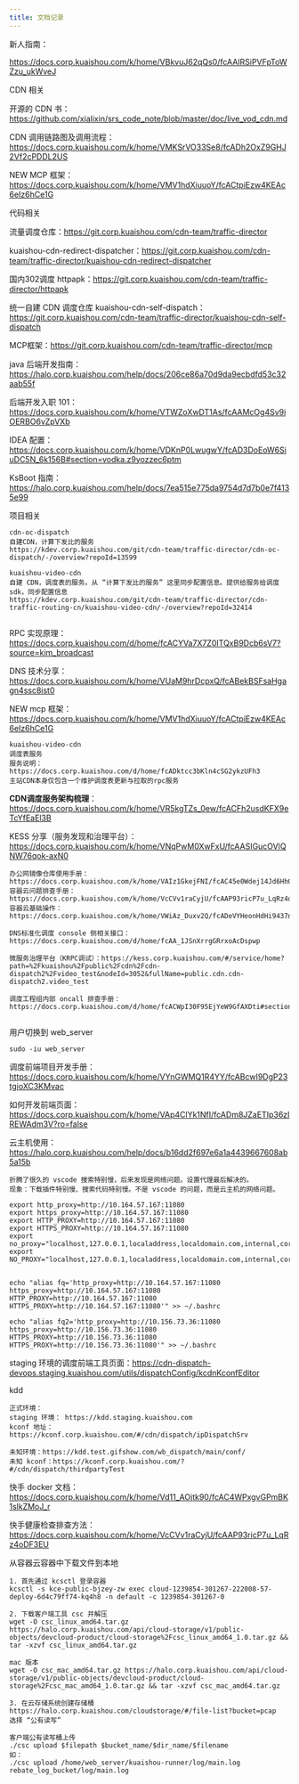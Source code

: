 ```yaml
---
title: 文档记录
---
```


新人指南：

https://docs.corp.kuaishou.com/k/home/VBkvuJ62qQs0/fcAAIRSiPVFpToWZzu_ukWveJ



CDN 相关

开源的 CDN 书：https://github.com/xialixin/srs_code_note/blob/master/doc/live_vod_cdn.md

CDN 调用链路图及调用流程：https://docs.corp.kuaishou.com/k/home/VMKSrVO33Se8/fcADh2OxZ9GHJ2Vf2cPDDL2US

NEW MCP 框架：https://docs.corp.kuaishou.com/k/home/VMV1hdXiuuoY/fcACtpiEzw4KEAc6eIz6hCe1G





代码相关

流量调度仓库：https://git.corp.kuaishou.com/cdn-team/traffic-director

kuaishou-cdn-redirect-dispatcher：https://git.corp.kuaishou.com/cdn-team/traffic-director/kuaishou-cdn-redirect-dispatcher

国内302调度 httpapk：https://git.corp.kuaishou.com/cdn-team/traffic-director/httpapk

统一自建 CDN 调度仓库 kuaishou-cdn-self-dispatch：https://git.corp.kuaishou.com/cdn-team/traffic-director/kuaishou-cdn-self-dispatch

MCP框架：https://git.corp.kuaishou.com/cdn-team/traffic-director/mcp





java 后端开发指南：https://halo.corp.kuaishou.com/help/docs/206ce86a70d9da9ecbdfd53c32aab55f

后端开发入职 101：https://docs.corp.kuaishou.com/k/home/VTWZoXwDT1As/fcAAMcOg4Sv9iOERBO6vZpVXb

IDEA 配置：https://docs.corp.kuaishou.com/k/home/VDKnP0LwugwY/fcAD3DoEoW6SiuDC5N_6k156B#section=vodka.z9yozzec6ptm

KsBoot 指南：https://halo.corp.kuaishou.com/help/docs/7ea515e775da9754d7d7b0e7f4135e99





项目相关

```
cdn-oc-dispatch
自建CDN，计算下发比的服务
https://kdev.corp.kuaishou.com/git/cdn-team/traffic-director/cdn-oc-dispatch/-/overview?repoId=13599

kuaishou-video-cdn
自建 CDN，调度表的服务。从 “计算下发比的服务” 这里同步配置信息。提供给服务给调度sdk，同步配置信息
https://kdev.corp.kuaishou.com/git/cdn-team/traffic-director/cdn-traffic-routing-cn/kuaishou-video-cdn/-/overview?repoId=32414


```





RPC 实现原理：https://docs.corp.kuaishou.com/d/home/fcACYVa7X7Z0ITQxB9Dcb6sV7?source=kim_broadcast

DNS 技术分享：https://docs.corp.kuaishou.com/k/home/VUaM9hrDcpxQ/fcABekBSFsaHgagn4ssc8ist0

NEW mcp 框架：https://docs.corp.kuaishou.com/k/home/VMV1hdXiuuoY/fcACtpiEzw4KEAc6eIz6hCe1G



```
kuaishou-video-cdn
调度表服务
服务说明：https://docs.corp.kuaishou.com/d/home/fcADktcc3bKln4cSG2ykzUFh3
主站CDN本身仅包含一个维护调度表更新与拉取的rpc服务

```



 **CDN调度服务架构梳理**：https://docs.corp.kuaishou.com/k/home/VR5kgTZs_0ew/fcACFh2usdKFX9eTcYfEaEl3B

KESS 分享（服务发现和治理平台）：https://docs.corp.kuaishou.com/k/home/VNqPwM0XwFxU/fcAASIGucOVlQNW76qok-axN0



```
办公网镜像仓库使用手册：https://docs.corp.kuaishou.com/k/home/VAIz1GkejFNI/fcAC45e0Wdej14Jd6Hh0BoTrC
容器云问题排查手册：https://docs.corp.kuaishou.com/k/home/VcCVv1raCyjU/fcAAP93ricP7u_LqRz4oDF3EU
容器云基础操作：https://docs.corp.kuaishou.com/k/home/VWiAz_Duxv2Q/fcADeVYHeonHdHi9437nqQnDx

DNS标准化调度 console 侧相关接口：https://docs.corp.kuaishou.com/d/home/fcAA_1JSnXrrgGRrxoAcDspwp

微服务治理平台（KRPC调试）：https://kess.corp.kuaishou.com/#/service/home?path=%2Fkuaishou%2Fpublic%2Fcdn%2Fcdn-dispatch2%2Fvideo_test&nodeId=3052&fullName=public.cdn.cdn-dispatch2.video_test

调度工程组内部 oncall 排查手册：https://docs.corp.kuaishou.com/d/home/fcACWpI30F95EjYeW9GfAXDti#section=h.dtisoz4fcse


```



用户切换到 web_server

```
sudo -iu web_server
```

调度前端项目开发手册：https://docs.corp.kuaishou.com/k/home/VYnGWMQ1R4YY/fcABcwI9DgP23tgioXC3KMvac

如何开发前端页面：https://docs.corp.kuaishou.com/k/home/VAp4ClYk1NfI/fcADm8JZaETIp36zIREWAdm3V?ro=false



云主机使用：https://halo.corp.kuaishou.com/help/docs/b16dd2f697e6a1a4439667608ab5a15b

```
折腾了很久的 vscode 搜索特别慢，后来发现是网络问题。设置代理最后解决的。
现象：下载插件特别慢、搜索代码特别慢。不是 vscode 的问题，而是云主机的网络问题。

export http_proxy=http://10.164.57.167:11080
export https_proxy=http://10.164.57.167:11080
export HTTP_PROXY=http://10.164.57.167:11080
export HTTPS_PROXY=http://10.164.57.167:11080 
export no_proxy="localhost,127.0.0.1,localaddress,localdomain.com,internal,corp.kuaishou.com,test.gifshow.com,staging.kuaishou.com'"
export NO_PROXY="localhost,127.0.0.1,localaddress,localdomain.com,internal,corp.kuaishou.com,test.gifshow.com,staging.kuaishou.com'"


echo "alias fq='http_proxy=http://10.164.57.167:11080 https_proxy=http://10.164.57.167:11080 HTTP_PROXY=http://10.164.57.167:11080 HTTPS_PROXY=http://10.164.57.167:11080'" >> ~/.bashrc

echo "alias fq2='http_proxy=http://10.156.73.36:11080 https_proxy=http://10.156.73.36:11080 HTTPS_PROXY=http://10.156.73.36:11080 HTTPS_PROXY=http://10.156.73.36:11080'" >> ~/.bashrc
```



staging 环境的调度前端工具页面：https://cdn-dispatch-devops.staging.kuaishou.com/utils/dispatchConfig/kcdnKconfEditor



kdd

```
正式环境：
staging 环境： https://kdd.staging.kuaishou.com
kconf 地址：https://kconf.corp.kuaishou.com/#/cdn/dispatch/ipDispatchSrv

未知环境：https://kdd.test.gifshow.com/wb_dispatch/main/conf/
未知 kconf：https://kconf.corp.kuaishou.com/?#/cdn/dispatch/thirdpartyTest
```



快手 docker 文档：https://docs.corp.kuaishou.com/k/home/Vd11_AOjtk90/fcAC4WPxgvGPmBK1slkZMoJ_r

快手健康检查排查方法：https://docs.corp.kuaishou.com/k/home/VcCVv1raCyjU/fcAAP93ricP7u_LqRz4oDF3EU



从容器云容器中下载文件到本地

```
1. 首先通过 kcsctl 登录容器
kcsctl -s kce-public-bjzey-zw exec cloud-1239854-301267-222008-57-deploy-6d4c79ff74-kq4h8 -n default -c 1239854-301267-0

2. 下载客户端工具 csc 并解压
wget -O csc_linux_amd64.tar.gz https://halo.corp.kuaishou.com/api/cloud-storage/v1/public-objects/devcloud-product/cloud-storage%2Fcsc_linux_amd64_1.0.tar.gz && tar -xzvf csc_linux_amd64.tar.gz

mac 版本
wget -O csc_mac_amd64.tar.gz https://halo.corp.kuaishou.com/api/cloud-storage/v1/public-objects/devcloud-product/cloud-storage%2Fcsc_mac_amd64_1.0.tar.gz && tar -xzvf csc_mac_amd64.tar.gz

3. 在云存储系统创建存储桶
https://halo.corp.kuaishou.com/cloudstorage/#/file-list?bucket=pcap
选择 “公有读写”

客户端公有读写桶上传
./csc upload $filepath $bucket_name/$dir_name/$filename
如：
./csc upload /home/web_server/kuaishou-runner/log/main.log rebate_log_bucket/log/main.log
```









